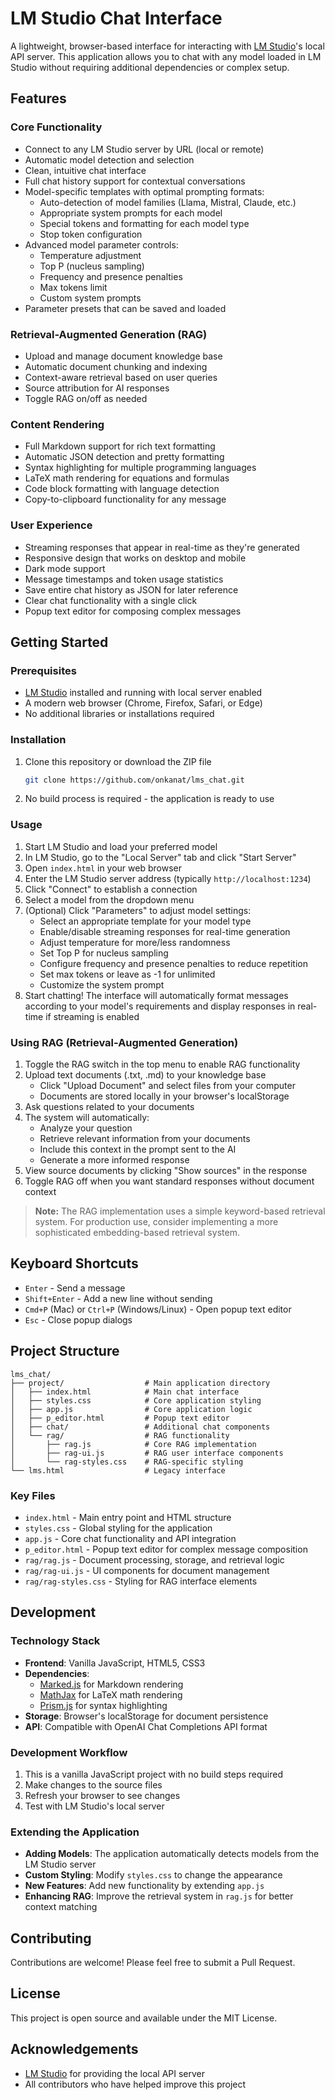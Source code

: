 # LM Studio Chat Interface

A lightweight, browser-based interface for interacting with [LM Studio](https://lmstudio.ai/)'s local API server. This application allows you to chat with any model loaded in LM Studio without requiring additional dependencies or complex setup.

## Features

### Core Functionality
- Connect to any LM Studio server by URL (local or remote)
- Automatic model detection and selection
- Clean, intuitive chat interface
- Full chat history support for contextual conversations
- Model-specific templates with optimal prompting formats:
  - Auto-detection of model families (Llama, Mistral, Claude, etc.)
  - Appropriate system prompts for each model
  - Special tokens and formatting for each model type
  - Stop token configuration
- Advanced model parameter controls:
  - Temperature adjustment
  - Top P (nucleus sampling)
  - Frequency and presence penalties
  - Max tokens limit
  - Custom system prompts
- Parameter presets that can be saved and loaded

### Retrieval-Augmented Generation (RAG)
- Upload and manage document knowledge base
- Automatic document chunking and indexing
- Context-aware retrieval based on user queries
- Source attribution for AI responses
- Toggle RAG on/off as needed

### Content Rendering
- Full Markdown support for rich text formatting
- Automatic JSON detection and pretty formatting
- Syntax highlighting for multiple programming languages
- LaTeX math rendering for equations and formulas
- Code block formatting with language detection
- Copy-to-clipboard functionality for any message

### User Experience
- Streaming responses that appear in real-time as they're generated
- Responsive design that works on desktop and mobile
- Dark mode support
- Message timestamps and token usage statistics
- Save entire chat history as JSON for later reference
- Clear chat functionality with a single click
- Popup text editor for composing complex messages

## Getting Started

### Prerequisites

- [LM Studio](https://lmstudio.ai/) installed and running with local server enabled
- A modern web browser (Chrome, Firefox, Safari, or Edge)
- No additional libraries or installations required

### Installation

1. Clone this repository or download the ZIP file
   ```bash
   git clone https://github.com/onkanat/lms_chat.git
   ```
2. No build process is required - the application is ready to use

### Usage

1. Start LM Studio and load your preferred model
2. In LM Studio, go to the "Local Server" tab and click "Start Server"
3. Open `index.html` in your web browser
4. Enter the LM Studio server address (typically `http://localhost:1234`)
5. Click "Connect" to establish a connection
6. Select a model from the dropdown menu
7. (Optional) Click "Parameters" to adjust model settings:
   - Select an appropriate template for your model type
   - Enable/disable streaming responses for real-time generation
   - Adjust temperature for more/less randomness
   - Set Top P for nucleus sampling
   - Configure frequency and presence penalties to reduce repetition
   - Set max tokens or leave as -1 for unlimited
   - Customize the system prompt
8. Start chatting! The interface will automatically format messages according to your model's requirements and display responses in real-time if streaming is enabled

### Using RAG (Retrieval-Augmented Generation)

1. Toggle the RAG switch in the top menu to enable RAG functionality
2. Upload text documents (.txt, .md) to your knowledge base
   - Click "Upload Document" and select files from your computer
   - Documents are stored locally in your browser's localStorage
3. Ask questions related to your documents
4. The system will automatically:
   - Analyze your question
   - Retrieve relevant information from your documents
   - Include this context in the prompt sent to the AI
   - Generate a more informed response
5. View source documents by clicking "Show sources" in the response
6. Toggle RAG off when you want standard responses without document context

> **Note:** The RAG implementation uses a simple keyword-based retrieval system. For production use, consider implementing a more sophisticated embedding-based retrieval system.

## Keyboard Shortcuts

- `Enter` - Send a message
- `Shift+Enter` - Add a new line without sending
- `Cmd+P` (Mac) or `Ctrl+P` (Windows/Linux) - Open popup text editor
- `Esc` - Close popup dialogs

## Project Structure

```
lms_chat/
├── project/                  # Main application directory
│   ├── index.html            # Main chat interface
│   ├── styles.css            # Core application styling
│   ├── app.js                # Core application logic
│   ├── p_editor.html         # Popup text editor
│   ├── chat/                 # Additional chat components
│   └── rag/                  # RAG functionality
│       ├── rag.js            # Core RAG implementation
│       ├── rag-ui.js         # RAG user interface components
│       └── rag-styles.css    # RAG-specific styling
└── lms.html                  # Legacy interface
```

### Key Files

- `index.html` - Main entry point and HTML structure
- `styles.css` - Global styling for the application
- `app.js` - Core chat functionality and API integration
- `p_editor.html` - Popup text editor for complex message composition
- `rag/rag.js` - Document processing, storage, and retrieval logic
- `rag/rag-ui.js` - UI components for document management
- `rag/rag-styles.css` - Styling for RAG interface elements

## Development

### Technology Stack

- **Frontend**: Vanilla JavaScript, HTML5, CSS3
- **Dependencies**: 
  - [Marked.js](https://marked.js.org/) for Markdown rendering
  - [MathJax](https://www.mathjax.org/) for LaTeX math rendering
  - [Prism.js](https://prismjs.com/) for syntax highlighting
- **Storage**: Browser's localStorage for document persistence
- **API**: Compatible with OpenAI Chat Completions API format

### Development Workflow

1. This is a vanilla JavaScript project with no build steps required
2. Make changes to the source files
3. Refresh your browser to see changes
4. Test with LM Studio's local server

### Extending the Application

- **Adding Models**: The application automatically detects models from the LM Studio server
- **Custom Styling**: Modify `styles.css` to change the appearance
- **New Features**: Add new functionality by extending `app.js`
- **Enhancing RAG**: Improve the retrieval system in `rag.js` for better context matching

## Contributing

Contributions are welcome! Please feel free to submit a Pull Request.

## License

This project is open source and available under the MIT License.

## Acknowledgements

- [LM Studio](https://lmstudio.ai/) for providing the local API server
- All contributors who have helped improve this project